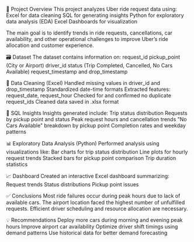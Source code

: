 📌 Project Overview
This project analyzes Uber ride request data using:
Excel for data cleaning
SQL for generating insights
Python for exploratory data analysis (EDA)
Excel Dashboards for visualization

The main goal is to identify trends in ride requests, cancellations, car availability, and other operational challenges to improve Uber’s ride allocation and customer experience.

🗃️ Dataset
The dataset contains information on:
request_id
pickup_point (City or Airport)
driver_id
status (Trip Completed, Cancelled, No Cars Available)
request_timestamp and drop_timestamp

🧹 Data Cleaning (Excel)
Handled missing values in driver_id and drop_timestamp
Standardized date-time formats
Extracted features: request_date, request_hour
Checked for and confirmed no duplicate request_ids
Cleaned data saved in .xlsx format

🧠 SQL Insights
Insights generated include:
Trip status distribution
Requests by pickup point and status
Peak request hours and cancellation trends
"No Cars Available" breakdown by pickup point
Completion rates and weekday patterns

📊 Exploratory Data Analysis (Python)
Performed analysis using visualizations like:
Bar charts for trip status distribution
Line plots for hourly request trends
Stacked bars for pickup point comparison
Trip duration statistics

📈 Dashboard
Created an interactive Excel dashboard summarizing:
Request trends
Status distributions
Pickup point issues


✅ Conclusions
Most ride failures occur during peak hours due to lack of available cars.
The airport location faced the highest number of unfulfilled requests.
Efficient driver scheduling and resource allocation are necessary.

💡 Recommendations
Deploy more cars during morning and evening peak hours
Improve airport car availability
Optimize driver shift timings using demand patterns
Use historical data for better demand forecasting
